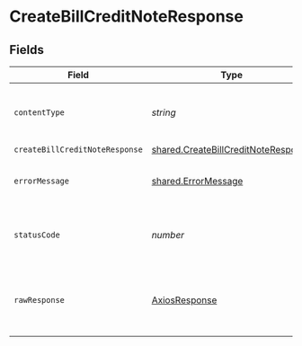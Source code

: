 # CreateBillCreditNoteResponse


## Fields

| Field                                                                                      | Type                                                                                       | Required                                                                                   | Description                                                                                |
| ------------------------------------------------------------------------------------------ | ------------------------------------------------------------------------------------------ | ------------------------------------------------------------------------------------------ | ------------------------------------------------------------------------------------------ |
| `contentType`                                                                              | *string*                                                                                   | :heavy_check_mark:                                                                         | HTTP response content type for this operation                                              |
| `createBillCreditNoteResponse`                                                             | [shared.CreateBillCreditNoteResponse](../../models/shared/createbillcreditnoteresponse.md) | :heavy_minus_sign:                                                                         | Success                                                                                    |
| `errorMessage`                                                                             | [shared.ErrorMessage](../../models/shared/errormessage.md)                                 | :heavy_minus_sign:                                                                         | The request made is not valid.                                                             |
| `statusCode`                                                                               | *number*                                                                                   | :heavy_check_mark:                                                                         | HTTP response status code for this operation                                               |
| `rawResponse`                                                                              | [AxiosResponse](https://axios-http.com/docs/res_schema)                                    | :heavy_minus_sign:                                                                         | Raw HTTP response; suitable for custom response parsing                                    |